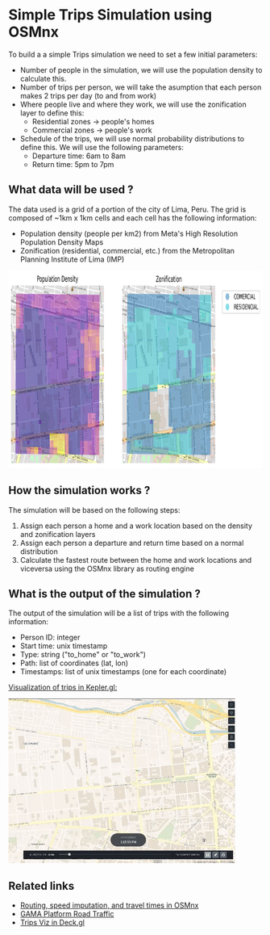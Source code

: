# Simple Trips Simulation using OSMnx

To build a a simple Trips simulation we need to set a few initial parameters:

- Number of people in the simulation, we will use the population density to calculate this.
- Number of trips per person, we will take the asumption that each person makes 2 trips per day (to and from work)
- Where people live and where they work, we will use the zonification layer to define this:
    - Residential zones -> people's homes
    - Commercial zones -> people's work
- Schedule of the trips, we will use normal probability distributions to define this. We will use the following parameters:
    - Departure time: 6am to 8am
    - Return time: 5pm to 7pm

## What data will be used ?

The data used is a grid of a portion of the city of Lima, Peru. The grid is composed of ~1km x 1km cells and each cell has the following information:

- Population density (people per km2) from Meta's High Resolution Population Density Maps
- Zonification (residential, commercial, etc.) from the Metropolitan Planning Institute of Lima (IMP)

<img src="images/dense_zone_layers.png" height="391">

## How the simulation works ?

The simulation will be based on the following steps:

1. Assign each person a home and a work location based on the density and zonification layers
2. Assign each person a departure and return time based on a normal distribution
3. Calculate the fastest route between the home and work locations and viceversa using the OSMnx library as routing engine

## What is the output of the simulation ?

The output of the simulation will be a list of trips with the following information:

- Person ID: integer
- Start time: unix timestamp
- Type: string ("to_home" or "to_work")
- Path: list of coordinates (lat, lon)
- Timestamps: list of unix timestamps (one for each coordinate)

[Visualization of trips in Kepler.gl:](https://simpletrips.netlify.app/)

![Simulation](images/viz.gif)

## Related links

- [Routing, speed imputation, and travel times in OSMnx](https://github.com/gboeing/osmnx-examples/blob/v0.13.0/notebooks/02-routing-speed-time.ipynb)
- [GAMA Platform Road Traffic](https://gama-platform.org/wiki/RoadTrafficModel)
- [Trips Viz in Deck.gl](https://deck.gl/examples/trips-layer)